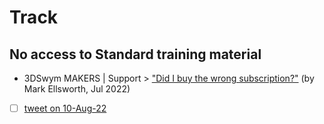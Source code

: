 # Track

## No access to Standard training material

- 3DSwym MAKERS | Support > ["Did I buy the wrong subscription?"](https://r1132100503382-eu1-3dswym.3dexperience.3ds.com/#community:kKnaKWHGTPC4ut-q1X_9uA/iquestion:94qYkagdSeKptK0AsDmuwg) (by Mark Ellsworth, Jul 2022)

- [ ] [tweet on 10-Aug-22](https://twitter.com/shotduck7/status/1557346584475615232?s=20&t=QVq-cItwCGn3lkpqiQrBzQ)
